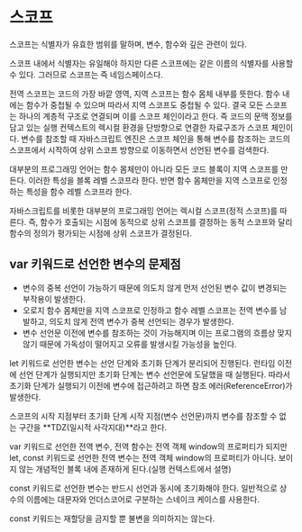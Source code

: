 # 스코프

스코프는 식별자가 유효한 범위를 말하며, 변수, 함수와 깊은 관련이 있다.

스코프 내에서 식별자는 유일해야 하지만 다른 스코프에는 같은 이름의 식별자를 사용할 수 있다. 그러므로 스코프는 즉 네임스페이스다.

전역 스코프는 코드의 가장 바깥 영역, 지역 스코프는 함수 몸체 내부를 뜻한다.
함수 내에는 함수가 중첩될 수 있으며 따라서 지역 스코프도 중첩될 수 있다.
결국 모든 스코프는 하나의 계층적 구조로 연결되며 이를 스코프 체인이라고 한다.
즉 코드의 문맥 정보를 담고 있는 실행 컨텍스트의 렉시컬 환경을 단방향으로 연결한 자료구조가 스코프 체인이다.
변수를 참조할 때 자바스크립트 엔진은 스코프 체인을 통해 변수를 참조하는 코드의 스코프에서 시작하여 상위 스코프 방향으로 이동하면서 선언된 변수를 검색한다.

대부분의 프로그래밍 언어는 함수 몸체만이 아니라 모든 코드 블록이 지역 스코프를 만든다.
이러한 특성을 블록 레벨 스코프라 한다.
반면 함수 몸체만을 지역 스코프로 인정하는 특성을 함수 레벨 스코프라 한다.

자바스크립트를 비롯한 대부분의 프로그래밍 언어는 렉시컬 스코프(정적 스코프)를 따른다.
즉, 함수가 호출되는 시점에 동적으로 상위 스코프를 결정하는 동적 스코프와 달리 함수의 정의가 평가되는 시점에 상위 스코프가 결정된다.

## var 키워드로 선언한 변수의 문제점

- 변수의 중복 선언이 가능하기 때문에 의도치 않게 먼저 선언된 변수 값이 변경되는 부작용이 발생한다.
- 오로지 함수 몸체만을 지역 스코프로 인정하고 함수 레벨 스코프는 전역 변수를 남발하고, 의도치 않게 전역 변수가 중복 선언되는 경우가 발생한다.
- 변수 선언문 이전에 변수를 참조하는 것이 가능해지며 이는 프로그램의 흐름상 맞지 않기 때문에 가독성이 떨어지고 오류를 발생시킬 가능성을 높인다.

let 키워드로 선언한 변수는 선언 단계와 초기화 단계가 분리되어 진행된다.
런타임 이전에 선언 단계가 실행되지만 초기화 단계는 변수 선언문에 도달했을 때 실행된다.
따라서 초기화 단계가 실행되기 이전에 변수에 접근하려고 하면 참조 에러(ReferenceError)가 발생한다.

스코프의 시작 지점부터 초기화 단계 시작 지점(변수 선언문)까지 변수를 참조할 수 없는 구간을 **TDZ(일시적 사각지대)**라고 한다.

var 키워드로 선언한 전역 변수, 전역 함수는 전역 객체 window의 프로퍼티가 되지만 let, const 키워드로 선언한 전역 변수는 전역 객체 window의 프로퍼티가 아니다.
보이지 않는 개념적인 블록 내에 존재하게 된다.(실행 컨텍스트에서 설명)

const 키워드로 선언한 변수는 반드시 선언과 동시에 초기화해야 한다.
일반적으로 상수의 이름에는 대문자와 언더스코어로 구분하는 스네이크 케이스를 사용한다.

const 키워드는 재할당을 금지할 뿐 불변을 의미하지는 않는다.
